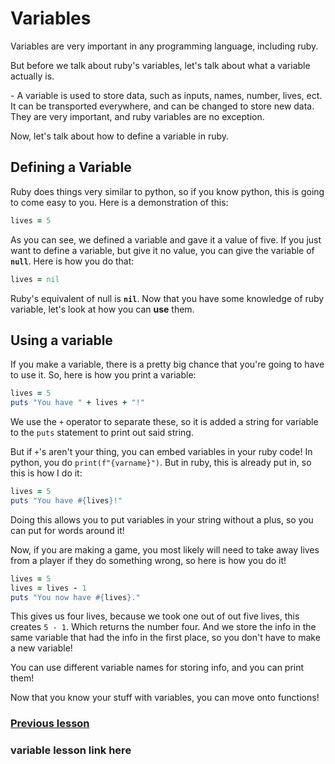 # Variables

Variables are very important in any programming language, including ruby.

But before we talk about ruby's variables, let's talk about what a variable actually is.

\- A variable is used to store data, such as inputs, names, number, lives, ect. It can be transported everywhere, and can be changed to store new data. They are very important, and ruby variables are no exception.

Now, let's talk about how to define a variable in ruby.

## Defining a Variable

Ruby does things very similar to python, so if you know python, this is going to come easy to you. Here is a demonstration of this:

```ruby
lives = 5
```

As you can see, we defined a variable and gave it a value of five. If you just want to define a variable, but give it no value, you can give the variable of **`null`**. Here is how you do that:

```ruby
lives = nil
```

Ruby's equivalent of null is **`nil`**. Now that you have some knowledge of ruby variable, let's look at how you can **use** them.

## Using a variable

If you make a variable, there is a pretty big chance that you're going to have to use it. So, here is how you print a variable:

```ruby
lives = 5
puts "You have " + lives + "!"
```

We use the `+` operator to separate these, so it is added a string for variable to the `puts` statement to print out said string.

But if `+`'s aren't your thing, you can embed variables in your ruby code! In python, you do `print(f"{varname}")`. But in ruby, this is already put in, so this is how I do it:

```ruby
lives = 5
puts "You have #{lives}!"
```

Doing this allows you to put variables in your string without a plus, so you can put for words around it!

Now, if you are making a game, you most likely will need to take away lives from a player if they do something wrong, so here is how you do it!

```ruby
lives = 5
lives = lives - 1
puts "You now have #{lives}."
```

This gives us four lives, because we took one out of out five lives, this creates `5 - 1`. Which returns the number four. And we store the info in the same variable that had the info in the first place, so you don't have to make a new variable!

You can use different variable names for storing info, and you can print them!

Now that you know your stuff with variables, you can move onto functions!

### [Previous lesson](https://github.com/whippingdot/Language-Tutorials/blob/main/Ruby/1.%20Strings.md)

### variable lesson link here
